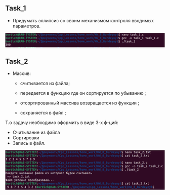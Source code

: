 ## Task_1

- Придумать эллипсис со своим механизмом контроля вводимых параметров.

<img src="jpg/1.png">

## Task_2

- Массив:
    - считывается из файла;
    
    - передается в функцию где он сортируется по убыванию ;

    - отсортированный массива возвращается из функции ;
    
    - сохраняется в файл ;

Т.о задачу необходимо оформить в виде 3-х ф-ций:
- Считывание из файла
- Сортировки
- Запись в файл.

<img src="jpg/2.png">